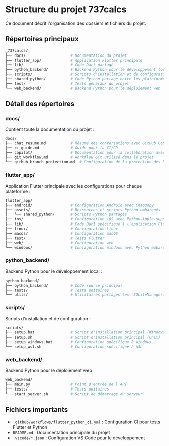 # Structure du projet 737calcs

Ce document décrit l'organisation des dossiers et fichiers du projet.

## Répertoires principaux

```bash
_737calcs/
├── docs/                    # Documentation du projet
├── flutter_app/             # Application Flutter principale
├── lib/                     # Code Dart partagé
├── python_backend/          # Backend Python pour le développement local
├── scripts/                 # Scripts d'installation et de configuration
├── shared_python/           # Code Python partagé entre les plateformes
├── test/                    # Tests généraux du projet
└── web_backend/             # Backend Python pour le déploiement web
```

## Détail des répertoires

### docs/

Contient toute la documentation du projet :

```bash
docs/
├── chat_resume.md           # Résumé des conversations avec GitHub Copilot
├── ci_guide.md              # Guide pour la CI/CD
├── copilot/                 # Documentation pour la collaboration avec GitHub Copilot
├── git_workflow.md          # Workflow Git utilisé dans le projet
└── github_branch_protection.md  # Configuration de la protection des branches
```

### flutter_app/

Application Flutter principale avec les configurations pour chaque plateforme :

```bash
flutter_app/
├── android/                 # Configuration Android avec Chaquopy
├── assets/                  # Ressources et scripts Python embarqués
│   └── shared_python/       # Scripts Python partagés
├── ios/                     # Configuration iOS avec Python-Apple-support
├── lib/                     # Code Dart spécifique à l'application Flutter
├── linux/                   # Configuration Linux
├── macos/                   # Configuration macOS
├── test/                    # Tests Flutter
├── web/                     # Configuration web
└── windows/                 # Configuration Windows avec Python embarqué
```

### python_backend/

Backend Python pour le développement local :

```bash
python_backend/
├── python_backend/          # Code source principal
├── tests/                   # Tests unitaires
└── utils/                   # Utilitaires partagés (ex: SQLiteManager)
```

### scripts/

Scripts d'installation et de configuration :

```bash
scripts/
├── setup.bat                # Script d'installation principal (Windows)
├── setup.sh                 # Script d'installation principal (Unix)
├── setup_windows.bat        # Configuration spécifique à Windows
└── setup_wsl.sh             # Configuration spécifique à WSL
```

### web_backend/

Backend Python pour le déploiement web :

```bash
web_backend/
├── main.py                  # Point d'entrée de l'API
├── tests/                   # Tests unitaires
└── start_server.sh          # Script de démarrage du serveur
```

## Fichiers importants

- `.github/workflows/flutter_python_ci.yml` : Configuration CI pour tests Flutter et Python
- `README.md` : Documentation principale du projet
- `.vscode/*.json` : Configuration VS Code pour le développement
